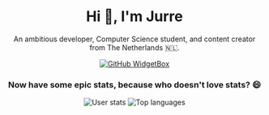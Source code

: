 <h1 align="center">Hi 👋, I'm Jurre</h1>

<p align="center">An ambitious developer, Computer Science student, and content creator from The Netherlands 🇳🇱.</p> 

<p align="center">
  <a href="https://github.com/Jurredr/github-widgetbox">
    <img src="https://github-widgetbox.vercel.app/api/skills/?languages=html,css,js,ts,php,mysql,postgres,java,kotlin,python,c,xml,json,yaml,lua,bash&includeNames=true" alt="GitHub WidgetBox" />
  </a>
</p>

<h3 align="center">Now have some epic stats, because who doesn't love stats? 😄</h3>
<p align="center">
  <img src="https://github-readme-stats.vercel.app/api?username=Jurredr&count_private=true&show_icons=true&theme=dracula" alt="User stats" />
  <img src="https://github-readme-stats.vercel.app/api/top-langs/?username=Jurredr&layout=compact&theme=dracula" alt="Top languages" />
</p>
